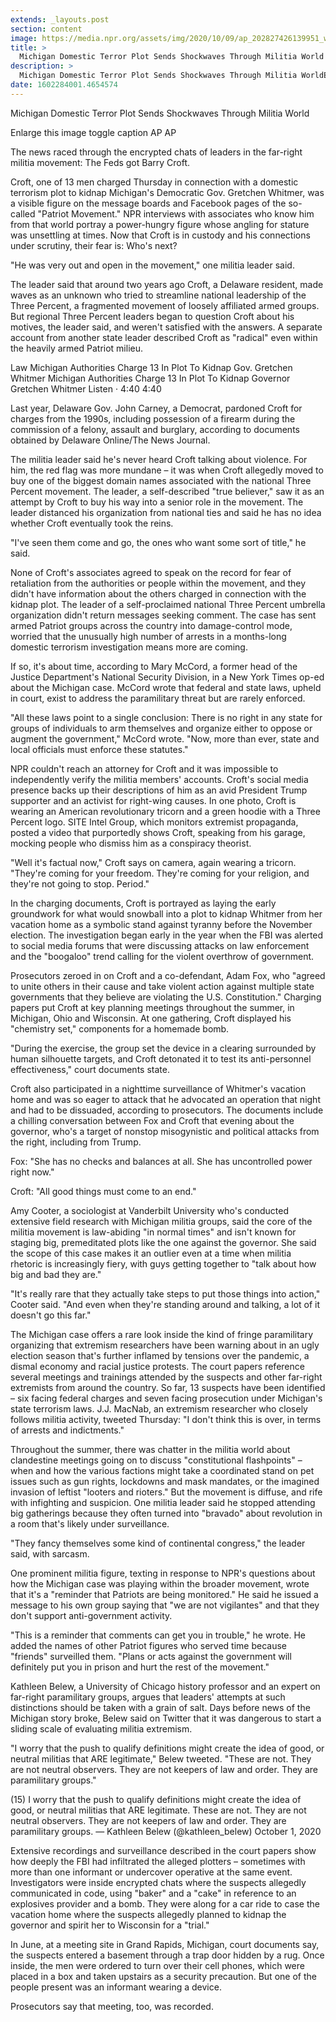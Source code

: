 ```yaml
--- 
extends: _layouts.post 
section: content 
image: https://media.npr.org/assets/img/2020/10/09/ap_202827426139951_wide-736fb753da0770feff5623fa715e63c12a59b78d.jpg?s=1400 
title: > 
  Michigan Domestic Terror Plot Sends Shockwaves Through Militia World 
description: > 
  Michigan Domestic Terror Plot Sends Shockwaves Through Militia WorldEnlarge this image toggle caption AP APThe news raced through the encrypted chats of leaders in the far-right militia movement: The Feds got Barry Croft."He was very out and open in the movement," one militia leader said.A separate account from another state leader described Croft as "radical" even within the heavily armed Patriot milieu.Gretchen Whitmer Michigan Authorities Charge 13 In Plot To Kidnap Governor Gretchen Whitmer Listen · 4:40 4:40Last year, Delaware Gov.One militia leader said he stopped attending big gatherings because they often turned into "bravado" about revolution in a room that's likely under surveillance. 
date: 1602284001.4654574 
--- 
```

Michigan Domestic Terror Plot Sends Shockwaves Through Militia World

Enlarge this image toggle caption AP AP

The news raced through the encrypted chats of leaders in the far-right militia movement: The Feds got Barry Croft.

Croft, one of 13 men charged Thursday in connection with a domestic terrorism plot to kidnap Michigan's Democratic Gov. Gretchen Whitmer, was a visible figure on the message boards and Facebook pages of the so-called "Patriot Movement." NPR interviews with associates who know him from that world portray a power-hungry figure whose angling for stature was unsettling at times. Now that Croft is in custody and his connections under scrutiny, their fear is: Who's next?

"He was very out and open in the movement," one militia leader said.

The leader said that around two years ago Croft, a Delaware resident, made waves as an unknown who tried to streamline national leadership of the Three Percent, a fragmented movement of loosely affiliated armed groups. But regional Three Percent leaders began to question Croft about his motives, the leader said, and weren't satisfied with the answers. A separate account from another state leader described Croft as "radical" even within the heavily armed Patriot milieu.

Law Michigan Authorities Charge 13 In Plot To Kidnap Gov. Gretchen Whitmer Michigan Authorities Charge 13 In Plot To Kidnap Governor Gretchen Whitmer Listen · 4:40 4:40

Last year, Delaware Gov. John Carney, a Democrat, pardoned Croft for charges from the 1990s, including possession of a firearm during the commission of a felony, assault and burglary, according to documents obtained by Delaware Online/The News Journal.

The militia leader said he's never heard Croft talking about violence. For him, the red flag was more mundane – it was when Croft allegedly moved to buy one of the biggest domain names associated with the national Three Percent movement. The leader, a self-described "true believer," saw it as an attempt by Croft to buy his way into a senior role in the movement. The leader distanced his organization from national ties and said he has no idea whether Croft eventually took the reins.

"I've seen them come and go, the ones who want some sort of title," he said.

None of Croft's associates agreed to speak on the record for fear of retaliation from the authorities or people within the movement, and they didn't have information about the others charged in connection with the kidnap plot. The leader of a self-proclaimed national Three Percent umbrella organization didn't return messages seeking comment. The case has sent armed Patriot groups across the country into damage-control mode, worried that the unusually high number of arrests in a months-long domestic terrorism investigation means more are coming.

If so, it's about time, according to Mary McCord, a former head of the Justice Department's National Security Division, in a New York Times op-ed about the Michigan case. McCord wrote that federal and state laws, upheld in court, exist to address the paramilitary threat but are rarely enforced.

"All these laws point to a single conclusion: There is no right in any state for groups of individuals to arm themselves and organize either to oppose or augment the government," McCord wrote. "Now, more than ever, state and local officials must enforce these statutes."

NPR couldn't reach an attorney for Croft and it was impossible to independently verify the militia members' accounts. Croft's social media presence backs up their descriptions of him as an avid President Trump supporter and an activist for right-wing causes. In one photo, Croft is wearing an American revolutionary tricorn and a green hoodie with a Three Percent logo. SITE Intel Group, which monitors extremist propaganda, posted a video that purportedly shows Croft, speaking from his garage, mocking people who dismiss him as a conspiracy theorist.

"Well it's factual now," Croft says on camera, again wearing a tricorn. "They're coming for your freedom. They're coming for your religion, and they're not going to stop. Period."

In the charging documents, Croft is portrayed as laying the early groundwork for what would snowball into a plot to kidnap Whitmer from her vacation home as a symbolic stand against tyranny before the November election. The investigation began early in the year when the FBI was alerted to social media forums that were discussing attacks on law enforcement and the "boogaloo" trend calling for the violent overthrow of government.

Prosecutors zeroed in on Croft and a co-defendant, Adam Fox, who "agreed to unite others in their cause and take violent action against multiple state governments that they believe are violating the U.S. Constitution." Charging papers put Croft at key planning meetings throughout the summer, in Michigan, Ohio and Wisconsin. At one gathering, Croft displayed his "chemistry set," components for a homemade bomb.

"During the exercise, the group set the device in a clearing surrounded by human silhouette targets, and Croft detonated it to test its anti-personnel effectiveness," court documents state.

Croft also participated in a nighttime surveillance of Whitmer's vacation home and was so eager to attack that he advocated an operation that night and had to be dissuaded, according to prosecutors. The documents include a chilling conversation between Fox and Croft that evening about the governor, who's a target of nonstop misogynistic and political attacks from the right, including from Trump.

Fox: "She has no checks and balances at all. She has uncontrolled power right now."

Croft: "All good things must come to an end."

Amy Cooter, a sociologist at Vanderbilt University who's conducted extensive field research with Michigan militia groups, said the core of the militia movement is law-abiding "in normal times" and isn't known for staging big, premeditated plots like the one against the governor. She said the scope of this case makes it an outlier even at a time when militia rhetoric is increasingly fiery, with guys getting together to "talk about how big and bad they are."

"It's really rare that they actually take steps to put those things into action," Cooter said. "And even when they're standing around and talking, a lot of it doesn't go this far."

The Michigan case offers a rare look inside the kind of fringe paramilitary organizing that extremism researchers have been warning about in an ugly election season that's further inflamed by tensions over the pandemic, a dismal economy and racial justice protests. The court papers reference several meetings and trainings attended by the suspects and other far-right extremists from around the country. So far, 13 suspects have been identified – six facing federal charges and seven facing prosecution under Michigan's state terrorism laws. J.J. MacNab, an extremism researcher who closely follows militia activity, tweeted Thursday: "I don't think this is over, in terms of arrests and indictments."

Throughout the summer, there was chatter in the militia world about clandestine meetings going on to discuss "constitutional flashpoints" – when and how the various factions might take a coordinated stand on pet issues such as gun rights, lockdowns and mask mandates, or the imagined invasion of leftist "looters and rioters." But the movement is diffuse, and rife with infighting and suspicion. One militia leader said he stopped attending big gatherings because they often turned into "bravado" about revolution in a room that's likely under surveillance.

"They fancy themselves some kind of continental congress," the leader said, with sarcasm.

One prominent militia figure, texting in response to NPR's questions about how the Michigan case was playing within the broader movement, wrote that it's a "reminder that Patriots are being monitored." He said he issued a message to his own group saying that "we are not vigilantes" and that they don't support anti-government activity.

"This is a reminder that comments can get you in trouble," he wrote. He added the names of other Patriot figures who served time because "friends" surveilled them. "Plans or acts against the government will definitely put you in prison and hurt the rest of the movement."

Kathleen Belew, a University of Chicago history professor and an expert on far-right paramilitary groups, argues that leaders' attempts at such distinctions should be taken with a grain of salt. Days before news of the Michigan story broke, Belew said on Twitter that it was dangerous to start a sliding scale of evaluating militia extremism.

"I worry that the push to qualify definitions might create the idea of good, or neutral militias that ARE legitimate," Belew tweeted. "These are not. They are not neutral observers. They are not keepers of law and order. They are paramilitary groups."

(15) I worry that the push to qualify definitions might create the idea of good, or neutral militias that ARE legitimate. These are not. They are not neutral observers. They are not keepers of law and order. They are paramilitary groups. — Kathleen Belew (@kathleen_belew) October 1, 2020

Extensive recordings and surveillance described in the court papers show how deeply the FBI had infiltrated the alleged plotters – sometimes with more than one informant or undercover operative at the same event. Investigators were inside encrypted chats where the suspects allegedly communicated in code, using "baker" and a "cake" in reference to an explosives provider and a bomb. They were along for a car ride to case the vacation home where the suspects allegedly planned to kidnap the governor and spirit her to Wisconsin for a "trial."

In June, at a meeting site in Grand Rapids, Michigan, court documents say, the suspects entered a basement through a trap door hidden by a rug. Once inside, the men were ordered to turn over their cell phones, which were placed in a box and taken upstairs as a security precaution. But one of the people present was an informant wearing a device.

Prosecutors say that meeting, too, was recorded.